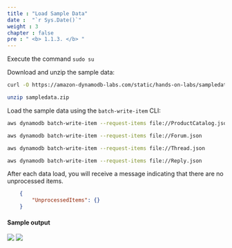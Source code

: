 ```yaml
---
title : "Load Sample Data"
date :  "`r Sys.Date()`" 
weight : 3
chapter : false
pre : " <b> 1.1.3. </b> "
---
```

Execute the command `sudo su`

Download and unzip the sample data:

```bash
curl -O https://amazon-dynamodb-labs.com/static/hands-on-labs/sampledata.zip

unzip sampledata.zip
```

Load the sample data using the `batch-write-item` CLI:

```bash
aws dynamodb batch-write-item --request-items file://ProductCatalog.json

aws dynamodb batch-write-item --request-items file://Forum.json

aws dynamodb batch-write-item --request-items file://Thread.json

aws dynamodb batch-write-item --request-items file://Reply.json
```

After each data load, you will receive a message indicating that there are no unprocessed items.

```json
    {
        "UnprocessedItems": {}
    }
```

#### Sample output
![](/images/1/1.1/7.png)
![](/images/1/1.1/8.png)